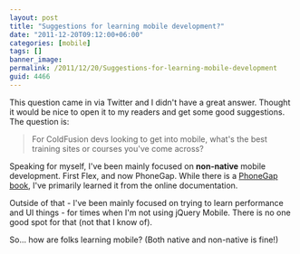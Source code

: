 ```yaml
---
layout: post
title: "Suggestions for learning mobile development?"
date: "2011-12-20T09:12:00+06:00"
categories: [mobile]
tags: []
banner_image: 
permalink: /2011/12/20/Suggestions-for-learning-mobile-development
guid: 4466
---
```


This question came in via Twitter and I didn't have a great answer. Thought it would be nice to open it to my readers and get some good suggestions. The question is:

<blockquote>
For ColdFusion devs looking to get into mobile, what's the best training sites or courses you've come across?
</blockquote>

Speaking for myself, I've been mainly focused on <b>non-native</b> mobile development. First Flex, and now PhoneGap. While there is a <a href="http://blogs.nitobi.com/andrew/2011/10/26/PhoneGap-Beginners-Guide/">PhoneGap book</a>, I've primarily learned it from the online documentation.

Outside of that - I've been mainly focused on trying to learn performance and UI things - for times when I'm not using jQuery Mobile. There is no one good spot for that (not that I know of). 

So... how are folks learning mobile? (Both native and non-native is fine!)
